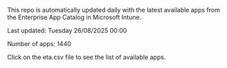 This repo is automatically updated daily with the latest available apps from the Enterprise App Catalog in Microsoft Intune.

Last updated: Tuesday 26/08/2025 00:00

Number of apps: 1440

Click on the eta.csv file to see the list of available apps.
